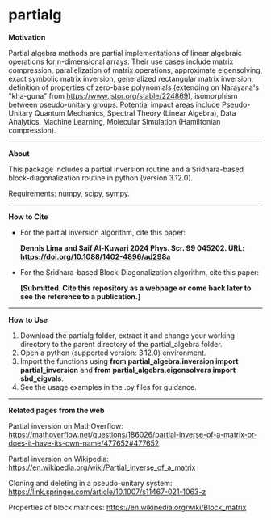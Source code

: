 # partialg

**Motivation**

Partial algebra methods are partial implementations of linear algebraic operations for n-dimensional arrays. Their use cases include matrix compression, parallelization of matrix operations, approximate eigensolving, exact symbolic matrix inversion, generalized rectangular matrix inversion, definition of properties of zero-base polynomials (extending on Narayana's "kha-guna" from https://www.jstor.org/stable/224869), isomorphism between pseudo-unitary groups. Potential impact areas include Pseudo-Unitary Quantum Mechanics, Spectral Theory (Linear Algebra), Data Analytics, Machine Learning, Molecular Simulation (Hamiltonian compression).

---
**About**

This package includes a partial inversion routine and a Sridhara-based block-diagonalization routine in python (version 3.12.0).

Requirements: numpy, scipy, sympy.

---
**How to Cite**
- For the partial inversion algorithm, cite this paper:
  
  **Dennis Lima and Saif Al-Kuwari 2024 Phys. Scr. 99 045202. URL: https://doi.org/10.1088/1402-4896/ad298a**

- For the Sridhara-based Block-Diagonalization algorithm, cite this paper:

  **[Submitted. Cite this repository as a webpage or come back later to see the reference to a publication.]**

---
**How to Use**
1. Download the partialg folder, extract it and change your working directory to the parent directory of the partial_algebra folder.
2. Open a python (supported version: 3.12.0) environment.
3. Import the functions using **from partial_algebra.inversion import partial_inversion** and **from partial_algebra.eigensolvers import sbd_eigvals**.
4. See the usage examples in the .py files for guidance.

---
**Related pages from the web**

Partial inversion on MathOverflow: https://mathoverflow.net/questions/186026/partial-inverse-of-a-matrix-or-does-it-have-its-own-name/477652#477652

Partial inversion on Wikipedia: https://en.wikipedia.org/wiki/Partial_inverse_of_a_matrix

Cloning and deleting in a pseudo-unitary system: https://link.springer.com/article/10.1007/s11467-021-1063-z

Properties of block matrices: https://en.wikipedia.org/wiki/Block_matrix
